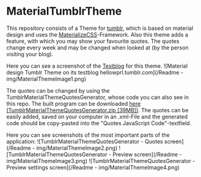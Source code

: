 # MaterialTumblrTheme

This repository consists of a Theme for [tumblr](www.tumblr.com), which is based on material design and uses the [MaterializeCSS](http://materializecss.com/)-Framework. Also this theme adds a feature, with which you may show your favourite quotes. The quotes change every week and may be changed when looked at (by the person visiting your blog). 

Here you can see a screenshot of the [Testblog](hellowprl.tumblr.com) for this theme.
![Material design Tumblr Theme on its testblog hellowprl.tumblr.com](/Readme - img/MaterialThemeImage1.png)

The quotes can be changed by using the TumblrMaterialThemeQuotesGenerator, whose code you can also see in this repo. The built program can be downloaded [here (TumblrMaterialThemeQuotesGenerator.zip [39MB])](https://drive.google.com/file/d/0B-10UjgOC3DBUmxFNVNkOFlWVHM/view?usp=sharing). The quotes can be easily added, saved on your computer in an .xml-File and the generated code should be copy-pasted into the "Quotes JavaScript Code"-textfield.

Here you can see screenshots of the most important parts of the application:
![TumblrMaterialThemeQuotesGenerator - Quotes screen](/Readme - img/MaterialThemeImage2.png)
![TumblrMaterialThemeQuotesGenerator - Preview screen](/Readme - img/MaterialThemeImage3.png)
![TumblrMaterialThemeQuotesGenerator - Preview settings screen](/Readme - img/MaterialThemeImage4.png)
